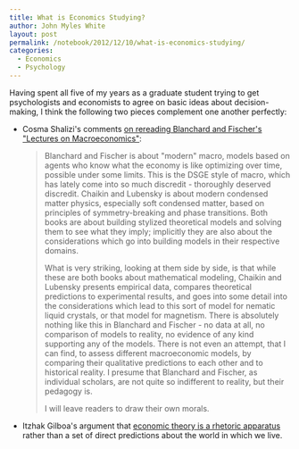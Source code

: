 ```yaml
---
title: What is Economics Studying?
author: John Myles White
layout: post
permalink: /notebook/2012/12/10/what-is-economics-studying/
categories:
  - Economics
  - Psychology
---
```


Having spent all five of my years as a graduate student trying to get psychologists and economists to agree on basic ideas about decision-making, I think the following two pieces complement one another perfectly:

* Cosma Shalizi's comments [on rereading Blanchard and Fischer's "Lectures on Macroeconomics"](http://masi.cscs.lsa.umich.edu/~crshalizi/weblog/algae-2012-10.html
):  
    > Blanchard and Fischer is about "modern" macro, models based on agents who know what the economy is like optimizing over time, possible under some limits. This is the DSGE style of macro, which has lately come into so much discredit - thoroughly deserved discredit. Chaikin and Lubensky is about modern condensed matter physics, especially soft condensed matter, based on principles of symmetry-breaking and phase transitions. Both books are about building stylized theoretical models and solving them to see what they imply; implicitly they are also about the considerations which go into building models in their respective domains.
    > 
    > What is very striking, looking at them side by side, is that while these are both books about mathematical modeling, Chaikin and Lubensky presents empirical data, compares theoretical predictions to experimental results, and goes into some detail into the considerations which lead to this sort of model for nematic liquid crystals, or that model for magnetism. There is absolutely nothing like this in Blanchard and Fischer - no data at all, no comparison of models to reality, no evidence of any kind supporting any of the models. There is not even an attempt, that I can find, to assess different macroeconomic models, by comparing their qualitative predictions to each other and to historical reality. I presume that Blanchard and Fischer, as individual scholars, are not quite so indifferent to reality, but their pedagogy is.
    > 
    > I will leave readers to draw their own morals. 

* Itzhak Gilboa's argument that [economic theory is a rhetoric apparatus](http://www.paristechreview.com/2012/12/03/rhetoric-in-economics/) rather than a set of direct predictions about the world in which we live.
